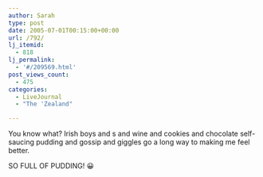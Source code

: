 ```yaml
---
author: Sarah
type: post
date: 2005-07-01T00:15:00+00:00
url: /792/
lj_itemid:
  - 818
lj_permalink:
  - '#/209569.html'
post_views_count:
  - 475
categories:
  - LiveJournal
  - "The 'Zealand"

---
```

You know what? Irish boys and s and wine and cookies and chocolate self-saucing pudding and gossip and giggles go a long way to making me feel better.

SO FULL OF PUDDING! 😀